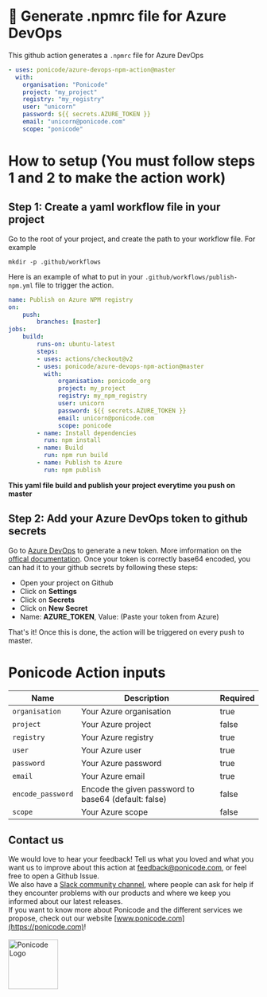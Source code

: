 # 🦄 Generate .npmrc file for Azure DevOps

This github action generates a `.npmrc` file for Azure DevOps

```yaml
- uses: ponicode/azure-devops-npm-action@master
  with:
    organisation: "Ponicode"
    project: "my_project"
    registry: "my_registry"
    user: "unicorn"
    password: ${{ secrets.AZURE_TOKEN }}
    email: "unicorn@ponicode.com"
    scope: "ponicode"
```
# How to setup (You must follow steps 1 and 2 to make the action work)
## **Step 1**: Create a yaml workflow file in your project
Go to the root of your project, and create the path to your workflow file. For example

```
mkdir -p .github/workflows
```

Here is an example of what to put in your `.github/workflows/publish-npm.yml` file to trigger the action.

```yaml
name: Publish on Azure NPM registry
on:
    push:
        branches: [master]
jobs:
    build:
        runs-on: ubuntu-latest
        steps:
        - uses: actions/checkout@v2
        - uses: ponicode/azure-devops-npm-action@master
          with:
              organisation: ponicode_org
              project: my_project
              registry: my_npm_registry
              user: unicorn
              password: ${{ secrets.AZURE_TOKEN }}
              email: unicorn@ponicode.com
              scope: ponicode
        - name: Install dependencies
          run: npm install
        - name: Build
          run: npm run build
        - name: Publish to Azure
          run: npm publish
```
**This yaml file build and publish your project everytime you push on master**

## **Step 2:** Add your Azure DevOps token to github secrets
Go to [Azure DevOps](https://dev.azure.com) to generate a new token. More imformation on the [offical documentation](https://docs.microsoft.com/en-us/azure/devops/organizations/accounts/use-personal-access-tokens-to-authenticate?view=azure-devops&tabs=preview-page). Once your token is correctly base64 encoded, you can had it to your github secrets by following these steps:

-   Open your project on Github
-   Click on **Settings**
-   Click on **Secrets**
-   Click on **New Secret**
-   Name: **AZURE_TOKEN**, Value: (Paste your token from Azure)

That's it! Once this is done, the action will be triggered on every push to master.

# Ponicode Action inputs

| Name              | Description                                          | Required |
| ----------------- | ---------------------------------------------------- | -------- |
| `organisation`    | Your Azure organisation                              | true     |
| `project`         | Your Azure project                                   | false    |
| `registry`        | Your Azure registry                                  | true     |
| `user`            | Your Azure user                                      | true     |
| `password `       | Your Azure password                                  | true     |
| `email`           | Your Azure email                                     | true     |
| `encode_password` | Encode the given password to base64 (default: false) | false    |
| `scope`           | Your Azure scope                                     | false    |

## Contact us

We would love to hear your feedback! Tell us what you loved and what you want us to improve about this action at feedback@ponicode.com, or feel free to open a Github Issue.<br />
We also have a [Slack community channel](https://ponicode-community.slack.com/join/shared_invite/zt-fiq4fhkg-DE~a_FkJ7xtiZxW7efyA4Q#/), where people can ask for help if they encounter problems with our products and where we keep you informed about our latest releases.<br />
If you want to know more about Ponicode and the different services we propose, check out our website [www.ponicode.com](https://ponicode.com)! <br /> <br/>
<img alt="Ponicode Logo" src="https://avatars0.githubusercontent.com/u/49948625?s=200&v=4=200zx" width="100"/>
